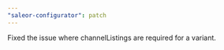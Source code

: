 ```yaml
---
"saleor-configurator": patch
---
```


Fixed the issue where channelListings are required for a variant.
